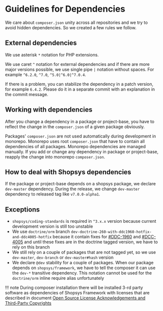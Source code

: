 # Guidelines for Dependencies

We care about `composer.json` unity across all repositories and we try to avoid hidden dependencies.
So we created a few rules we follow.

## External dependencies

We use asterisk `*` notation for PHP extensions.

We use caret `^` notation for external dependencies and if there are more major versions possible, we use single pipe `|` notation without spaces.
For example `^6.2.0`, `^7.0`, `^5.0|^6.0|^7.0.4`.

If there is a problem, you can stabilize the dependency in a patch version, for example `6.4.2`.
Please do it in a separate commit with an explanation in the commit message.

## Working with dependencies

After you change a dependency in a package or project-base, you have to reflect the change in the `composer.json` of a given package obviously.

Packages' `composer.json` are not used automatically during development in monorepo.
Monorepo uses root `composer.json` that have to contain all dependencies of all packages.
Monorepo dependencies are managed manually.
If you add or change any dependency in package or project-base, reapply the change into monorepo `composer.json`.

## How to deal with Shopsys dependencies

If the package or project-base depends on a shopsys package, we declare `dev-master` dependency.
During the release, we change `dev-master` dependency to released tag like `v7.0.0-alpha1`.

## Exceptions

* `shopsys/coding-standards` is required in `^3.x.x` version because current development version is still too unstable
* We use `doctrine/orm` branch `dev-doctrine-260-with-ddc1960-hotfix-and-ddc4005-hotfix` because it contain fixes for
[#DDC-1960](https://github.com/doctrine/doctrine2/issues/2633)
and [#DCC-4005](https://github.com/doctrine/doctrine2/issues/4869)
and until these fixes are in the doctrine tagged version, we have to rely on this branch
* We still rely on a couple of packages that are not tagged yet, so we use `dev-master`, `dev-branch` or `dev-master#hash` version
* We declare `@dev` stability for a couple of packages.
When our package depends on `shopsys/framework`, we have to tell the composer it can use the `dev-*` transitive dependency.
This notation cannot be used for the `doctrine/orm` inline require alias unfortunately

!!! note
    During composer installation there will be installed 3-rd party software as dependencies of Shopsys Framework with licenses that are described in document [Open Source License Acknowledgements and Third-Party Copyrights](https://github.com/shopsys/shopsys/blob/8.0/open-source-license-acknowledgements-and-third-party-copyrights.md)
